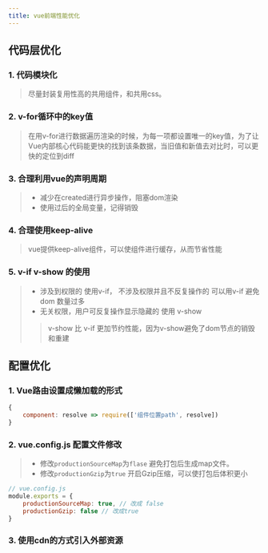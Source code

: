 ```yaml
---
title: vue前端性能优化
---
```

## 代码层优化
### 1. 代码模块化
> 尽量封装复用性高的共用组件，和共用css。

### 2. v-for循环中的key值
> 在用v-for进行数据遍历渲染的时候，为每一项都设置唯一的key值，为了让Vue内部核心代码能更快的找到该条数据，当旧值和新值去对比时，可以更快的定位到diff

### 3. 合理利用vue的声明周期
> * 减少在created进行异步操作，阻塞dom渲染
> * 使用过后的全局变量，记得销毁

### 4. 合理使用keep-alive
> vue提供keep-alive组件，可以使组件进行缓存，从而节省性能

### 5. v-if v-show 的使用
> * 涉及到权限的 使用v-if， 不涉及权限并且不反复操作的 可以用v-if 避免 dom 数量过多
> * 无关权限，用户可反复操作显示隐藏的 使用 v-show
> > v-show 比 v-if 更加节约性能，因为v-show避免了dom节点的销毁和重建


## 配置优化
### 1. Vue路由设置成懒加载的形式
```js
{
    component: resolve => require(['组件位置path', resolve])
}
```

### 2. vue.config.js 配置文件修改
> * 修改`productionSourceMap`为`flase` 避免打包后生成map文件。
> * 修改`productionGzip`为`true` 开启Gzip压缩，可以使打包后体积更小
```js
// vue.config.js
module.exports = {
    productionSourceMap: true, // 改成 false
    productionGzip: false // 改成true
}
```

### 3. 使用cdn的方式引入外部资源
> 